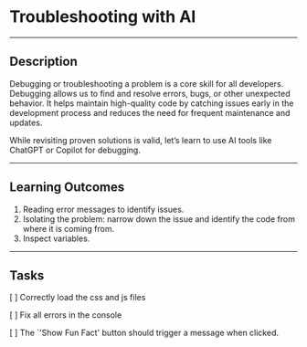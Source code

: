 # Troubleshooting with AI

---

## Description

Debugging or troubleshooting a problem is a core skill for all developers. Debugging allows us to find and resolve errors, bugs, or other unexpected behavior. It helps maintain high-quality code by catching issues early in the development process and reduces the need for frequent maintenance and updates.

While revisiting proven solutions is valid, let’s learn to use AI tools like ChatGPT or Copilot for debugging.

---

## Learning Outcomes

1. Reading error messages to identify issues.
2. Isolating the problem: narrow down the issue and identify the code from where it is coming from.
3. Inspect variables.

---

## Tasks

[ ] Correctly load the css and js files

[ ] Fix all errors in the console

[ ] The `'Show Fun Fact' button should trigger a message when clicked.
